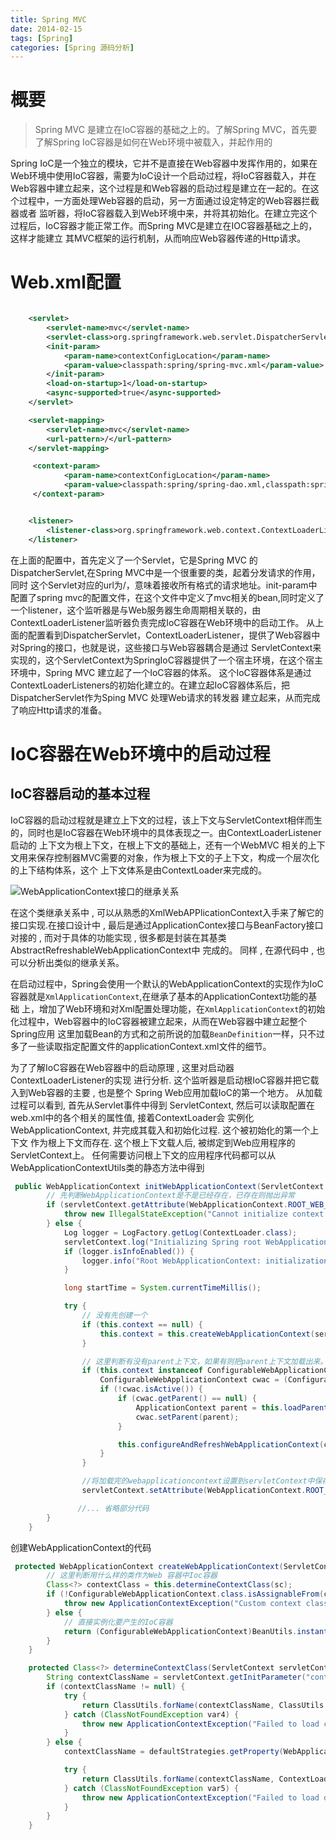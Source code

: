 ```yaml
---
title: Spring MVC
date: 2014-02-15
tags: [Spring]
categories: [Spring 源码分析]
---
```


# 概要
> Spring MVC 是建立在IoC容器的基础之上的。了解Spring MVC，首先要了解Spring IoC容器是如何在Web环境中被载入，并起作用的

Spring IoC是一个独立的模块，它并不是直接在Web容器中发挥作用的，如果在Web环境中使用IoC容器，需要为IoC设计一个启动过程，将IoC容器载入，并在
Web容器中建立起来，这个过程是和Web容器的启动过程是建立在一起的。在这个过程中，一方面处理Web容器的启动，另一方面通过设定特定的Web容器拦截器或者
监听器，将IoC容器载入到Web环境中来，并将其初始化。在建立完这个过程后，IoC容器才能正常工作。而Spring MVC是建立在IOC容器基础之上的，这样才能建立
其MVC框架的运行机制，从而响应Web容器传递的Http请求。

# Web.xml配置

```xml

    <servlet>
        <servlet-name>mvc</servlet-name>
        <servlet-class>org.springframework.web.servlet.DispatcherServlet</servlet-class>
        <init-param>
            <param-name>contextConfigLocation</param-name>
            <param-value>classpath:spring/spring-mvc.xml</param-value>
        </init-param>
        <load-on-startup>1</load-on-startup>
        <async-supported>true</async-supported>
    </servlet>

    <servlet-mapping>
        <servlet-name>mvc</servlet-name>
        <url-pattern>/</url-pattern>
    </servlet-mapping>

     <context-param>
            <param-name>contextConfigLocation</param-name>
            <param-value>classpath:spring/spring-dao.xml,classpath:spring/spring-service.xml</param-value>
     </context-param>


    <listener>
        <listener-class>org.springframework.web.context.ContextLoaderListener</listener-class>
    </listener>

```
在上面的配置中，首先定义了一个Servlet，它是Spring MVC 的DispatcherServlet,在Spring MVC中是一个很重要的类，起着分发请求的作用，同时
这个Servlet对应的url为/，意味着接收所有格式的请求地址。init-param中配置了spring mvc的配置文件，在这个文件中定义了mvc相关的bean,同时定义了
一个listener，这个监听器是与Web服务器生命周期相关联的，由ContextLoaderListener监听器负责完成IoC容器在Web环境中的启动工作。
从上面的配置看到DispatcherServlet，ContextLoaderListener，提供了Web容器中对Spring的接口，也就是说，这些接口与Web容器耦合是通过
ServletContext来实现的，这个ServletContext为SpringIoC容器提供了一个宿主环境，在这个宿主环境中，Spring MVC 建立起了一个IoC容器的体系。
这个IoC容器体系是通过ContextLoaderListeners的初始化建立的。在建立起IoC容器体系后，把DispatcherServlet作为Sping MVC 处理Web请求的转发器
建立起来，从而完成了响应Http请求的准备。

# IoC容器在Web环境中的启动过程

## IoC容器启动的基本过程
IoC容器的启动过程就是建立上下文的过程，该上下文与ServletContext相伴而生的，同时也是IoC容器在Web环境中的具体表现之一。由ContextLoaderListener启动的
上下文为根上下文，在根上下文的基础上，还有一个WebMVC 相关的上下文用来保存控制器MVC需要的对象，作为根上下文的子上下文，构成一个层次化的上下结构体系，这个
上下文体系是由ContextLoader来完成的。

![WebApplicationContext接口的继承关系](/img/inline/webapplicationcontext.png)

在这个类继承关系中 , 可以从熟悉的XmlWebAPPlicationContext入手来了解它的接口实现.在接口设计中 , 最后是通过ApplicationContex接口与BeanFactory接口对接的 ,
而对于具体的功能实现 , 很多都是封装在其基类AbstractRefreshableWebApplicationContext中 完成的。 同样 , 在源代码中 , 也可以分析出类似的继承关系。

在启动过程中，Spring会使用一个默认的WebApplicationContext的实现作为IoC容器就是`XmlApplicationContext`,在继承了基本的ApplicationContext功能的基础
上，增加了Web环境和对Xml配置处理功能，在`XmlApplicationContext`的初始化过程中，Web容器中的IoC容器被建立起来，从而在Web容器中建立起整个Spring应用
这里加载Bean的方式和之前所说的加载`BeanDefinition`一样，只不过多了一些读取指定配置文件的applicationContext.xml文件的细节。

为了了解IoC容器在Web容器中的启动原理 , 这里对启动器ContextLoaderListener的实现 进行分析. 这个监听器是启动根IoC容器并把它载入到Web容器的主要 ,
也是整个 Spring Web应用加载IoC的第一个地方。 从加载过程可以看到, 首先从Servlet事件中得到 ServletContext, 然后可以读取配置在web.xml中的各个相关的属性值,
接着ContextLoader会 实例化WebApplicationContext, 并完成其载入和初始化过程. 这个被初始化的第一个上下文 作为根上下文而存在.
这个根上下文载人后, 被绑定到Web应用程序的ServletContext上。 任何需要访问根上下文的应用程序代码都可以从WebApplicationContextUtils类的静态方法中得到

```java
 public WebApplicationContext initWebApplicationContext(ServletContext servletContext) {
        // 先判断WebApplicationContext是不是已经存在，已存在则抛出异常
        if (servletContext.getAttribute(WebApplicationContext.ROOT_WEB_APPLICATION_CONTEXT_ATTRIBUTE) != null) {
            throw new IllegalStateException("Cannot initialize context because there is already a root application context present - check whether you have multiple ContextLoader* definitions in your web.xml!");
        } else {
            Log logger = LogFactory.getLog(ContextLoader.class);
            servletContext.log("Initializing Spring root WebApplicationContext");
            if (logger.isInfoEnabled()) {
                logger.info("Root WebApplicationContext: initialization started");
            }

            long startTime = System.currentTimeMillis();

            try {
                // 没有先创建一个
                if (this.context == null) {
                    this.context = this.createWebApplicationContext(servletContext);
                }

                // 这里判断有没有parent上下文，如果有则把parent上下文加载出来。
                if (this.context instanceof ConfigurableWebApplicationContext) {
                    ConfigurableWebApplicationContext cwac = (ConfigurableWebApplicationContext)this.context;
                    if (!cwac.isActive()) {
                        if (cwac.getParent() == null) {
                            ApplicationContext parent = this.loadParentContext(servletContext);
                            cwac.setParent(parent);
                        }

                        this.configureAndRefreshWebApplicationContext(cwac, servletContext);
                    }
                }

                //将加载完的webapplicationcontext设置到servletContext中保存起来。
                servletContext.setAttribute(WebApplicationContext.ROOT_WEB_APPLICATION_CONTEXT_ATTRIBUTE, this.context);

               //... 省略部分代码
        }
    }
```
创建WebApplicationContext的代码

```java
 protected WebApplicationContext createWebApplicationContext(ServletContext sc) {
        // 这里判断用什么样的类作为Web 容器中Ioc容器
        Class<?> contextClass = this.determineContextClass(sc);
        if (!ConfigurableWebApplicationContext.class.isAssignableFrom(contextClass)) {
            throw new ApplicationContextException("Custom context class [" + contextClass.getName() + "] is not of type [" + ConfigurableWebApplicationContext.class.getName() + "]");
        } else {
            // 直接实例化要产生的IoC容器
            return (ConfigurableWebApplicationContext)BeanUtils.instantiateClass(contextClass);
        }
    }

    protected Class<?> determineContextClass(ServletContext servletContext) {
        String contextClassName = servletContext.getInitParameter("contextClass");
        if (contextClassName != null) {
            try {
                return ClassUtils.forName(contextClassName, ClassUtils.getDefaultClassLoader());
            } catch (ClassNotFoundException var4) {
                throw new ApplicationContextException("Failed to load custom context class [" + contextClassName + "]", var4);
            }
        } else {
            contextClassName = defaultStrategies.getProperty(WebApplicationContext.class.getName());

            try {
                return ClassUtils.forName(contextClassName, ContextLoader.class.getClassLoader());
            } catch (ClassNotFoundException var5) {
                throw new ApplicationContextException("Failed to load default context class [" + contextClassName + "]", var5);
            }
        }
    }
```
